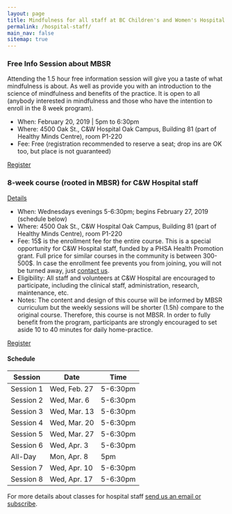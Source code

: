 ```yaml
---
layout: page
title: Mindfulness for all staff at BC Children's and Women's Hospital
permalink: /hospital-staff/
main_nav: false
sitemap: true
---
```


### Free Info Session about MBSR
Attending the 1.5 hour free information session will give you a taste of what mindfulness is about. As well as provide you with an introduction to the science of mindfulness and benefits of the practice. It is open to all (anybody interested in mindfulness and those who have the intention to enroll in the 8 week program).

- When: February 20, 2019 \| 5pm to 6:30pm
- Where: 4500 Oak St., C&W Hospital Oak Campus, Building 81 (part of Healthy Minds Centre), room P1-220
- Fee: Free (registration recommended to reserve a seat; drop ins are OK too, but place is not guaranteed)

[Register](/register-hospital/)


### 8-week course (rooted in MBSR) for C&W Hospital staff
[Details](/mbsr/)
- When: Wednesdays evenings 5-6:30pm; begins February 27, 2019 (schedule below)
- Where: 4500 Oak St., C&W Hospital Oak Campus, Building 81 (part of Healthy Minds Centre), room P1-220
- Fee: 15$ is the enrollment fee for the entire course. This is a special opportunity for C&W Hospital staff, funded by a PHSA Health Promotion grant. Full price for similar courses in the community is between 300-500$. In case the enrollment fee prevents you from joining, you will not be turned away, just [contact us](/contact/).
- Eligibility: All staff and volunteers at C&W Hospital are encouraged to participate, including the clinical staff, administration, research, maintenance, etc.
- Notes: The content and design of this course will be informed by MBSR curriculum but the weekly sessions will be shorter (1.5h) compare to the original course. Therefore, this course is not MBSR. In order to fully benefit from the program, participants are strongly encouraged to set aside 10 to 40 minutes for daily home-practice.

[Register](/register-8week-hospital/)

#### Schedule

| Session   | Date         | Time     |
|-----------|--------------|----------|
| Session 1 | Wed, Feb. 27 | 5-6:30pm |
| Session 2 | Wed, Mar. 6  | 5-6:30pm |
| Session 3 | Wed, Mar. 13 | 5-6:30pm |
| Session 4 | Wed, Mar. 20 | 5-6:30pm |
| Session 5 | Wed, Mar. 27 | 5-6:30pm |
| Session 6 | Wed, Apr. 3  | 5-6:30pm |
| All-Day | Mon, Apr. 8 | 5pm |
| Session 7 | Wed, Apr. 10 | 5-6:30pm |
| Session 8 | Wed, Apr. 17 | 5-6:30pm |

For more details about classes for hospital staff [send us an email or subscribe](/contact/).

